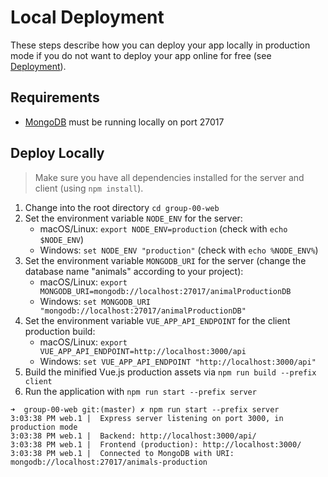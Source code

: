 # Local Deployment

These steps describe how you can deploy your app locally in production mode if you do not want to deploy your app online for free (see [Deployment](./DEPLOYMENT.md)).

## Requirements

* [MongoDB](https://www.mongodb.com/download-center/community?jmp=nav) must be running locally on port 27017

## Deploy Locally

> Make sure you have all dependencies installed for the server and client (using `npm install`).

1. Change into the root directory `cd group-00-web`
2. Set the environment variable `NODE_ENV` for the server:
    * macOS/Linux: `export NODE_ENV=production` (check with `echo $NODE_ENV`)
    * Windows: `set NODE_ENV "production"` (check with `echo %NODE_ENV%`)
3. Set the environment variable `MONGODB_URI` for the server (change the database name "animals" according to your project):
    * macOS/Linux: `export MONGODB_URI=mongodb://localhost:27017/animalProductionDB`
    * Windows: `set MONGODB_URI "mongodb://localhost:27017/animalProductionDB"`
4. Set the environment variable `VUE_APP_API_ENDPOINT` for the client production build:
    * macOS/Linux: `export VUE_APP_API_ENDPOINT=http://localhost:3000/api`
    * Windows: `set VUE_APP_API_ENDPOINT "http://localhost:3000/api"`
5. Build the minified Vue.js production assets via `npm run build --prefix client`
6. Run the application with `npm run start --prefix server`

```none
➜  group-00-web git:(master) ✗ npm run start --prefix server
3:03:38 PM web.1 |  Express server listening on port 3000, in production mode
3:03:38 PM web.1 |  Backend: http://localhost:3000/api/
3:03:38 PM web.1 |  Frontend (production): http://localhost:3000/
3:03:38 PM web.1 |  Connected to MongoDB with URI: mongodb://localhost:27017/animals-production
```
